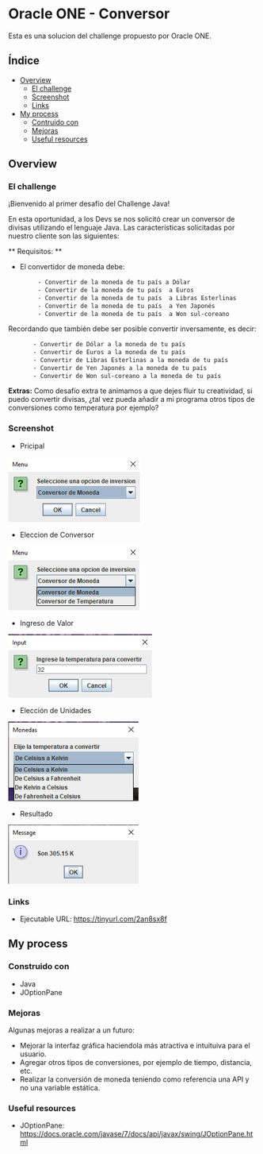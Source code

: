 # Oracle ONE - Conversor

Esta es una solucion del challenge propuesto por Oracle ONE.

## Índice

- [Overview](#overview)
  - [El challenge](#the-challenge)
  - [Screenshot](#screenshot)
  - [Links](#links)
- [My process](#my-process)
  - [Contruido con](#built-with)
  - [Mejoras](#continued-development)
  - [Useful resources](#useful-resources)

## Overview

### El challenge

¡Bienvenido al primer desafío del Challenge Java!

En esta oportunidad, a los Devs se nos solicitó crear un conversor de divisas utilizando el lenguaje Java. Las características solicitadas por nuestro cliente son las siguientes:

** Requisitos: **
- El convertidor de moneda debe:

           - Convertir de la moneda de tu país a Dólar
           - Convertir de la moneda de tu país  a Euros
           - Convertir de la moneda de tu país  a Libras Esterlinas
           - Convertir de la moneda de tu país  a Yen Japonés
           - Convertir de la moneda de tu país  a Won sul-coreano

Recordando que también debe ser posible convertir inversamente, es decir:

           - Convertir de Dólar a la moneda de tu país
           - Convertir de Euros a la moneda de tu país
           - Convertir de Libras Esterlinas a la moneda de tu país
           - Convertir de Yen Japonés a la moneda de tu país
           - Convertir de Won sul-coreano a la moneda de tu país

**Extras:**
Como desafío extra te animamos a que dejes fluir tu creatividad, si puedo convertir divisas, ¿tal vez pueda añadir a mi programa otros tipos de conversiones como temperatura por ejemplo?

### Screenshot

- Pricipal

![](./img/1.png)

- Eleccion de Conversor

![](./img/2.png)

- Ingreso de Valor

![](./img/3.png)

- Elección de Unidades

![](./img/4.png)

- Resultado 

![](./img/5.png)


### Links

- Ejecutable URL: https://tinyurl.com/2an8sx8f

## My process

### Construido con

- Java
- JOptionPane


### Mejoras

Algunas mejoras a realizar a un futuro:

- Mejorar la interfaz gráfica haciendola más atractiva e intuituiva para el usuario.
- Agregar otros tipos de conversiones, por ejemplo de tiempo, distancia, etc.
- Realizar la conversión de moneda teniendo como referencia una API y no una variable estática.

### Useful resources

- JOptionPane: https://docs.oracle.com/javase/7/docs/api/javax/swing/JOptionPane.html



